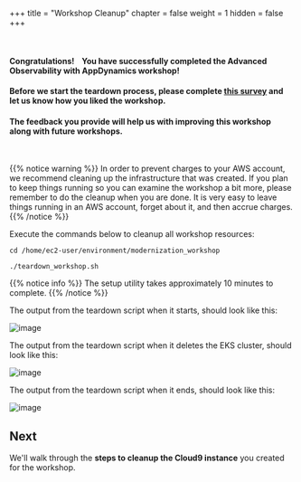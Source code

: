 +++
title = "Workshop Cleanup"
chapter = false
weight = 1
hidden = false
+++

<br>

#### Congratulations! &nbsp;&nbsp; You have successfully completed the Advanced Observability with AppDynamics workshop! &nbsp;&nbsp; 

#### Before we start the teardown process, please complete <a href="https://www.ciscofeedback.vovici.com/se/6A5348A77B63B6DC" target="_blank">**this survey**</a> and let us know how you liked the workshop. 

#### The feedback you provide will help us with improving this workshop along with future workshops.

<br>

{{% notice warning %}}
In order to prevent charges to your AWS account, we recommend cleaning up the infrastructure that was created. If you plan to keep things running so you can examine the workshop a bit more, please remember to do the cleanup when you are done. It is very easy to leave things running in an AWS account, forget about it, and then accrue charges.
{{% /notice %}}

<span style="color: #4e3eb1;"><i class='fas fa-circle fa-sm'></i></span> Execute the commands below to cleanup all workshop resources:

```
cd /home/ec2-user/environment/modernization_workshop

./teardown_workshop.sh 
```

{{% notice info %}}
The setup utility takes approximately 10 minutes to complete.
{{% /notice %}}

<span style="color: #4e3eb1;"><i class='fas fa-circle fa-sm'></i></span> The output from the teardown script when it starts, should look like this:

![image](/images/wrapup/teardown_start.png)


<span style="color: #4e3eb1;"><i class='fas fa-circle fa-sm'></i></span> The output from the teardown script when it deletes the EKS cluster, should look like this:

![image](/images/wrapup/teardown_middle.png)


<span style="color: #4e3eb1;"><i class='fas fa-circle fa-sm'></i></span> The output from the teardown script when it ends, should look like this:

![image](/images/wrapup/teardown_end.png)

## Next <i class='fas fa-cog fa-spin'></i>

We'll walk through the **steps to cleanup the Cloud9 instance** you created for the workshop.
